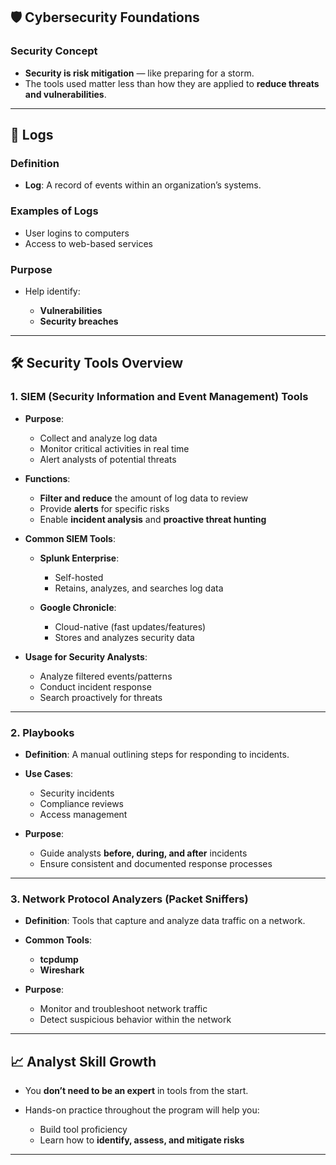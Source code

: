 ## 🛡️ **Cybersecurity Foundations**

### **Security Concept**

* **Security is risk mitigation** — like preparing for a storm.
* The tools used matter less than how they are applied to **reduce threats and vulnerabilities**.

---

## 📄 **Logs**

### **Definition**

* **Log**: A record of events within an organization’s systems.

### **Examples of Logs**

* User logins to computers
* Access to web-based services

### **Purpose**

* Help identify:

  * **Vulnerabilities**
  * **Security breaches**

---

## 🛠️ **Security Tools Overview**

### 1. **SIEM (Security Information and Event Management) Tools**

* **Purpose**:

  * Collect and analyze log data
  * Monitor critical activities in real time
  * Alert analysts of potential threats

* **Functions**:

  * **Filter and reduce** the amount of log data to review
  * Provide **alerts** for specific risks
  * Enable **incident analysis** and **proactive threat hunting**

* **Common SIEM Tools**:

  * **Splunk Enterprise**:

    * Self-hosted
    * Retains, analyzes, and searches log data
  * **Google Chronicle**:

    * Cloud-native (fast updates/features)
    * Stores and analyzes security data

* **Usage for Security Analysts**:

  * Analyze filtered events/patterns
  * Conduct incident response
  * Search proactively for threats

---

### 2. **Playbooks**

* **Definition**: A manual outlining steps for responding to incidents.

* **Use Cases**:

  * Security incidents
  * Compliance reviews
  * Access management

* **Purpose**:

  * Guide analysts **before, during, and after** incidents
  * Ensure consistent and documented response processes

---

### 3. **Network Protocol Analyzers (Packet Sniffers)**

* **Definition**: Tools that capture and analyze data traffic on a network.

* **Common Tools**:

  * **tcpdump**
  * **Wireshark**

* **Purpose**:

  * Monitor and troubleshoot network traffic
  * Detect suspicious behavior within the network

---

## 📈 **Analyst Skill Growth**

* You **don’t need to be an expert** in tools from the start.
* Hands-on practice throughout the program will help you:

  * Build tool proficiency
  * Learn how to **identify, assess, and mitigate risks**

---
